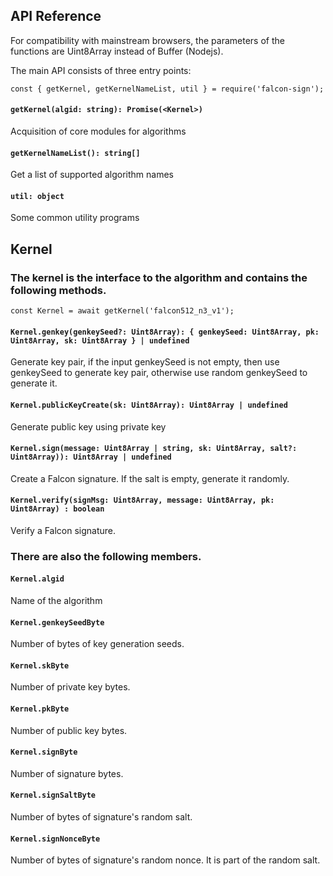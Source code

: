 API Reference
---

For compatibility with mainstream browsers, the parameters of the functions are Uint8Array instead of Buffer (Nodejs).

The main API consists of three entry points:

	const { getKernel, getKernelNameList, util } = require('falcon-sign');

#### `getKernel(algid: string): Promise(<Kernel>)`
Acquisition of core modules for algorithms

#### `getKernelNameList(): string[]`
Get a list of supported algorithm names

#### `util: object`
Some common utility programs

Kernel
---
### The kernel is the interface to the algorithm and contains the following methods.

	const Kernel = await getKernel('falcon512_n3_v1');

#### `Kernel.genkey(genkeySeed?: Uint8Array): { genkeySeed: Uint8Array, pk: Uint8Array, sk: Uint8Array } | undefined`
Generate key pair, if the input genkeySeed is not empty, then use genkeySeed to generate key pair, otherwise use random genkeySeed to generate it.

#### `Kernel.publicKeyCreate(sk: Uint8Array): Uint8Array | undefined`
Generate public key using private key

#### `Kernel.sign(message: Uint8Array | string, sk: Uint8Array, salt?: Uint8Array)): Uint8Array | undefined`
Create a Falcon signature. If the salt is empty, generate it randomly.

#### `Kernel.verify(signMsg: Uint8Array, message: Uint8Array, pk: Uint8Array) : boolean`
Verify a Falcon signature.

### There are also the following members.

#### `Kernel.algid`
Name of the algorithm

#### `Kernel.genkeySeedByte`
Number of bytes of key generation seeds.

#### `Kernel.skByte`
Number of private key bytes.

#### `Kernel.pkByte`
Number of public key bytes.

#### `Kernel.signByte`
Number of signature bytes.

#### `Kernel.signSaltByte`
Number of bytes of signature's random salt.

#### `Kernel.signNonceByte`
Number of bytes of signature's random nonce. It is part of the random salt.









